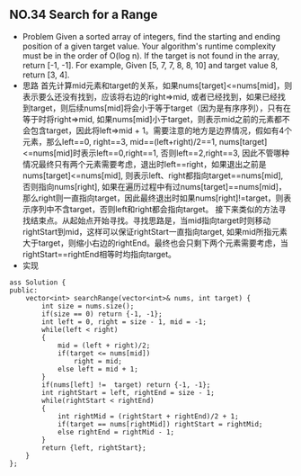 ## NO.34 Search for a Range
- Problem
Given a sorted array of integers, find the starting and ending position of a given target value.
Your algorithm's runtime complexity must be in the order of O(log n).
If the target is not found in the array, return [-1, -1].
For example,
Given [5, 7, 7, 8, 8, 10] and target value 8,
return [3, 4]. 
- 思路
首先计算mid元素和target的关系，如果nums[target]<=nums[mid]，则表示要么还没有找到，应该将右边的right=\>mid, 或者已经找到，如果已经找到target，则后续nums[mid]将会小于等于target（因为是有序序列），只有在等于时将right=\>mid, 如果nums[mid]小于target，则表示mid之前的元素都不会包含target，因此将left=\>mid + 1。需要注意的地方是边界情况，假如有4个元素，那么left==0, right==3, mid==(left+right)/2==1, nums[target]<=nums[mid]时表示left==0,right==1, 否则left==2,right==3, 因此不管哪种情况最终只有两个元素需要考虑，退出时left==right，如果退出之前是nums[target]<=nums[mid], 则表示left、right都指向target==nums[mid], 否则指向nums[right], 如果在遍历过程中有过nums[target]==nums[mid]，那么right则一直指向target，因此最终退出时如果nums[right]!=target，则表示序列中不含target，否则left和right都会指向target。
接下来类似的方法寻找结束点。从起始点开始寻找。寻找思路是，当mid指向target时则移动rightStart到mid，这样可以保证rightStart一直指向target, 如果mid所指元素大于target，则缩小右边的rightEnd。最终也会只剩下两个元素需要考虑，当rightStart==rightEnd相等时均指向target。
- 实现
```
ass Solution {
public:
    vector<int> searchRange(vector<int>& nums, int target) {
        int size = nums.size();
        if(size == 0) return {-1, -1};
        int left = 0, right = size - 1, mid = -1;
        while(left < right)
        {
            mid = (left + right)/2;
            if(target <= nums[mid]) 
                right = mid;
            else left = mid + 1;
        }
        if(nums[left] !=  target) return {-1, -1};
        int rightStart = left, rightEnd = size - 1;
        while(rightStart < rightEnd)
        {
            int rightMid = (rightStart + rightEnd)/2 + 1;
            if(target == nums[rightMid]) rightStart = rightMid;
            else rightEnd = rightMid - 1;
        }
        return {left, rightStart};
    }
};
```
